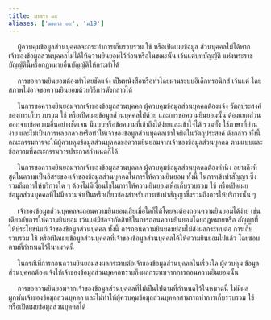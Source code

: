 ```yaml
---
title: มาตรา ๑๙
aliases: ['มาตรา ๑๙', 'ม19']
---
```



&emsp; ผู้ควบคุมข้อมูลส่วนบุคคลจะกระทำการเก็บรวบรวม ใช้ หรือเปิดเผยข้อมูล ส่วนบุคคลไม่ได้หากเจ้าของข้อมูลส่วนบุคคลไม่ได้ให้ความยินยอมไว้ก่อนหรือในขณะนั้น เว้นแต่บทบัญญัติ แห่งพระราชบัญญัตินี้หรือกฎหมายอื่นบัญญัติให้กระทำได้

&emsp; การขอความยินยอมต้องทำโดยชัดแจ้ง เป็นหนังสือหรือทำโดยผ่านระบบอิเล็กทรอนิกส์ เว้นแต่ โดยสภาพไม่อาจขอความยินยอมด้วยวิธีการดังกล่าวได้

&emsp; ในการขอความยินยอมจากเจ้าของข้อมูลส่วนบุคคล ผู้ควบคุมข้อมูลส่วนบุคคลต้องแจ้ง วัตถุประสงค์ของการเก็บรวบรวม ใช้ หรือเปิดเผยข้อมูลส่วนบุคคลไปด้วย และการขอความยินยอมนั้น ต้องแยกส่วนออกจากข้อความอื่นอย่างชัดเจน มีแบบหรือข้อความที่เข้าถึงได้ง่ายและเข้าใจได้ รวมทั้ง ใช้ภาษาที่อ่านง่าย และไม่เป็นการหลอกลวงหรือทำให้เจ้าของข้อมูลส่วนบุคคลเข้าใจผิดในวัตถุประสงค์ ดังกล่าว ทั้งนี้ คณะกรรมการจะให้ผู้ควบคุมข้อมูลส่วนบุคคลขอความยินยอมจากเจ้าของข้อมูลส่วนบุคคล ตามแบบและข้อความที่คณะกรรมการประกาศกำหนดก็ได้

&emsp; ในการขอความยินยอมจากเจ้าของข้อมูลส่วนบุคคล ผู้ควบคุมข้อมูลส่วนบุคคลต้องคำนึง อย่างถึงที่สุดในความเป็นอิสระของเจ้าของข้อมูลส่วนบุคคลในการให้ความยินยอม ทั้งนี้ ในการเข้าทำสัญญา ซึ่งรวมถึงการให้บริการใด ๆ ต้องไม่มีเงื่อนไขในการให้ความยินยอมเพื่อเก็บรวบรวม ใช้ หรือเปิดเผย ข้อมูลส่วนบุคคลที่ไม่มีความจำเป็นหรือเกี่ยวข้องสำหรับการเข้าทำสัญญาซึ่งรวมถึงการให้บริการนั้น ๆ

&emsp; เจ้าของข้อมูลส่วนบุคคลจะถอนความยินยอมเสียเมื่อใดก็ได้โดยจะต้องถอนความยินยอมได้ง่าย เช่นเดียวกับการให้ความยินยอม เว้นแต่มีข้อจำกัดสิทธิในการถอนความยินยอมโดยกฎหมายหรือ สัญญาที่ให้ประโยชน์แก่เจ้าของข้อมูลส่วนบุคคล ทั้งนี้ การถอนความยินยอมย่อมไม่ส่งผลกระทบต่อ การเก็บรวบรวม ใช้ หรือเปิดเผยข้อมูลส่วนบุคคลที่เจ้าของข้อมูลส่วนบุคคลได้ให้ความยินยอมไปแล้ว โดยชอบตามที่กำหนดไว้ในหมวดนี้

&emsp; ในกรณีที่การถอนความยินยอมส่งผลกระทบต่อเจ้าของข้อมูลส่วนบุคคลในเรื่องใด ผู้ควบคุม ข้อมูลส่วนบุคคลต้องแจ้งให้เจ้าของข้อมูลส่วนบุคคลทราบถึงผลกระทบจากการถอนความยินยอมนั้น

&emsp; การขอความยินยอมจากเจ้าของข้อมูลส่วนบุคคลที่ไม่เป็นไปตามที่กำหนดไว้ในหมวดนี้ ไม่มีผล ผูกพันเจ้าของข้อมูลส่วนบุคคล และไม่ทำให้ผู้ควบคุมข้อมูลส่วนบุคคลสามารถทำการเก็บรวบรวม ใช้ หรือเปิดเผยข้อมูลส่วนบุคคลได้
